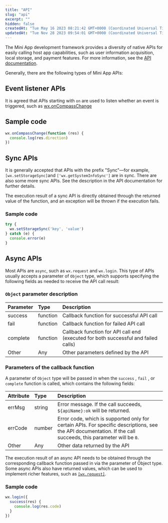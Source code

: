 ```yaml
---
title: "API"
slug: "api"
excerpt: ""
hidden: false
createdAt: "Tue May 16 2023 08:21:42 GMT+0000 (Coordinated Universal Time)"
updatedAt: "Tue Nov 28 2023 09:54:01 GMT+0000 (Coordinated Universal Time)"
---
```

The Mini App development framework provides a diversity of native APIs for easily calling host app capabilities, such as user information acquisition, local storage, and payment features. For more information, see the [API documentation](doc:basics-api).

Generally, there are the following types of Mini App APIs:

## Event listener APIs

It is agreed that APIs starting with `on` are used to listen whether an event is triggered, such as [wx.onCompassChange](doc:compass-api#wxoncompasschangefunction-callback)

## Sample code

```javascript
wx.onCompassChange(function (res) {
  console.log(res.direction)
})
```

## Sync APIs

It is generally accepted that APIs with the prefix "Sync"—for example, `[wx.setStorageSync]`and `['wx.getSystemInfoSync']` are in sync. There are also some more sync APIs. See the description in the API documentation for further details.

The execution result of a sync API is directly obtained through the returned value of the function, and an exception will be thrown if the execution fails.

### Sample code

```javascript
try {
  wx.setStorageSync('key', 'value')
} catch (e) {
  console.error(e)
}
```

## Async APIs

Most APIs are `async`, such as `wx.request` and `wx.login`. This type of APIs usually accepts a parameter of `Object` type, which supports specifying the following fields as needed to receive the API call result:

### `Object` parameter description

| Parameter | Type     | Description                                                                        |
| :-------- | :------- | :--------------------------------------------------------------------------------- |
| success   | function | Callback function for successful API call                                          |
| fail      | function | Callback function for failed API call                                              |
| complete  | function | Callback function for API call end (executed for both successful and failed calls) |
| Other     | Any      | Other parameters defined by the API                                                |

### Parameters of the callback function

A parameter of `Object` type will be passed in when the `success` , `fail` , or `complete` function is called, which contains the following fields:

| Attribute | Type   | Description                                                                                                                                                   |
| :-------- | :----- | :------------------------------------------------------------------------------------------------------------------------------------------------------------ |
| errMsg    | string | Error message. If the call succeeds, `${apiName}:ok` will be returned.                                                                                        |
| errCode   | number | Error code, which is supported only for certain APIs. For specific descriptions, see the API documentation. If the call succeeds, this parameter will be `0`. |
| Other     | Any    | Other data returned by the API                                                                                                                                |

The execution result of an async API needs to be obtained through the corresponding callback function passed in via the parameter of Object type. Some async APIs also have returned values, which can be used to implement richer features, such as [`[wx.request]`](doc:request).

### Sample code

```javascript
wx.login({
  success(res) {
    console.log(res.code)
  }
})
```
